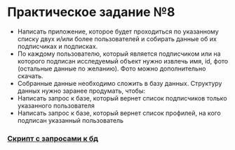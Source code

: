 # Практическое задание №8

- Написать приложение, которое будет проходиться по указанному списку двух и/или более пользователей и собирать данные об их подписчиках и подписках.
- По каждому пользователю, который является подписчиком или на которого подписан исследуемый объект нужно извлечь имя, id, фото (остальные данные по
желанию). Фото можно дополнительно скачать.
- Собранные данные необходимо сложить в базу данных. Структуру данных нужно заранее продумать, чтобы:
- Написать запрос к базе, который вернет список подписчиков только указанного пользователя
- Написать запрос к базе, который вернет список профилей, на кого подписан указанный пользователь


### [Скрипт с запросами к бд](db_scripts.py)